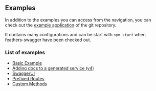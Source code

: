 ## Examples <!-- {docsify-ignore} -->

In addition to the examples you can access from the navigation, you can check out the [example application](https://github.com/feathersjs-ecosystem/feathers-swagger/tree/master/example) of the git repository.

It contains many configurations and can be start with `npm start` when feathers-swagger have been checked out.

### List of examples <!-- {docsify-ignore} -->
* [Basic Example](/examples/basic.md)
* [Adding docs to a generated service (v4)](/examples/generated_app_v4.md)
* [SwaggerUI](/examples/ui.md)
* [Prefixed Routes](/examples/prefixed_routes.md)
* [Custom Methods](/examples/custom_methods.md)
